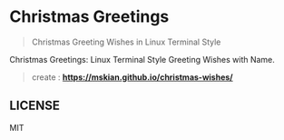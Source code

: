 # Christmas Greetings

> Christmas Greeting Wishes in Linux Terminal Style

Christmas Greetings: Linux Terminal Style Greeting Wishes with Name.

> create : **https://mskian.github.io/christmas-wishes/**

## LICENSE

MIT
